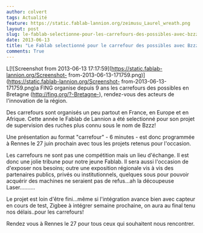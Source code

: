 ```yaml
---
author: colvert
tags: Actualité
feature: https://static.fablab-lannion.org/zeimusu_Laurel_wreath.png
layout: post
slug: le-fablab-selectionne-pour-les-carrefours-des-possibles-avec-bzzz
date: 2013-06-13
title: "Le Fablab selectionné pour le carrefour des possibles avec Bzzz"
comments: True
---
```

L[![Screenshot from 2013-06-13
17:17:59](https://static.fablab-lannion.org/Screenshot-
from-2013-06-13-171759.png)](https://static.fablab-lannion.org/Screenshot-
from-2013-06-13-171759.png)a FING organise depuis 9 ans les carrefours des
possibles en Bretagne (<http://fing.org/?-Bretagne->), rendez-vous des acteurs
de l'innovation de la région.

Des carrefours sont organisés un peu partout en France, en Europe et en
Afrique. Cette année le Fablab de Lannion a été selectionné pour son projet de
supervision des ruches plus connu sous le nom de Bzzz!

Une présentation au format "carrefour" - 6 minutes - est donc programmée à
Rennes le 27 juin prochain avec tous les projets retenus pour l'occasion.

Les carrefours ne sont pas une compétition mais un lieu d'échange. Il est donc
une jolie tribune pour notre jeune Fablab. Il sera aussi l'occasion de
d'exposer nos besoins; outre une exposition régionale vis à vis des
partenaires publics, privés ou institutionnels, quelques sous pour pouvoir
acquérir des machines ne seraient pas de refus…ah la découpeuse Laser……….

Le projet est loin d'être fini…même si l'intégration avance bien avec capteur
en cours de test, Zigbee à intégrer semaine prochaine, on aura au final tenu
nos délais..pour les carrefours!

Rendez vous à Rennes le 27 pour tous ceux qui souhaitent nous rencontrer.


